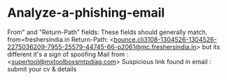 # Analyze-a-phishing-email
From" and "Return-Path" fields: These fields should generally match. from=freshersindia.in Return-Path: &lt;bounce.cli3108-1304526-1304526-2275036209-7955-25579-44745-66-p2061@mc.freshersindia.in> but its different it's a sign of spoofing Mail from : &lt;supertool@mxtoolboxsmtpdiag.com> Suspicious link found in email : submit your cv &amp; details
